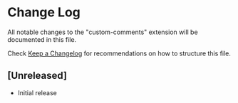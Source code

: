 # Change Log

All notable changes to the "custom-comments" extension will be documented in this file.

Check [Keep a Changelog](http://keepachangelog.com/) for recommendations on how to structure this file.

## [Unreleased]

- Initial release
